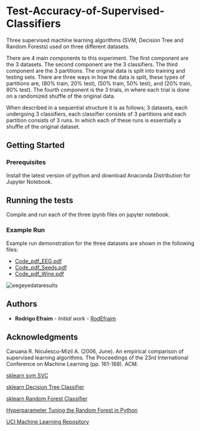 # Test-Accuracy-of-Supervised-Classifiers
Three supervised machine learning algorithms (SVM, Decision Tree and Random Forests) used on three different datasets.

There are 4 main components to this experiment. The first component are the 3 datasets. The second component are the 3 classifiers. The third component are the 3 partitions. The original data is split into training and testing sets. There are three ways in how the data is split, these types of partitions are, (80% train, 20% test), (50% train, 50% test), and (20% train, 80% test). The fourth component is the 3 trials, in where each trial is done on a randomized shuffle of the original data. 

When described in a sequential structure it is as follows; 3 datasets, each undergoing 3 classifiers, each classifier consists of 3 partitions and each partition consists of 3 runs. In which each of these runs is essentially a shuffle of the original dataset.

## Getting Started

### Prerequisites

Install the latest version of python and download Anaconda Distribution for Jupyter Notebook.

## Running the tests

Compile and run each of the three ipynb files on jupyter notebook.

### Example Run

Example run demonstration for the three datasets are shown in the following files:

* [Code_pdf_EEG.pdf](Code_pdf_EEG.pdf)
* [Code_pdf_Seeds.pdf](Code_pdf_Seeds.pdf)
* [Code_pdf_Wine.pdf](Code_pdf_Wine.pdf)

![eegeyedataresults](https://user-images.githubusercontent.com/32502126/51213981-5e401400-18d1-11e9-8d6e-6192b65a99d0.png)

## Authors

* **Rodrigo Efraim** - *Initial work* - [RodEfraim](https://github.com/RodEfraim)

## Acknowledgments

Caruana R. Niculescu-Mizil A. (2006, June). An empirical comparison of supervised learning algorithms. The Proceedings of the 23rd International Conference on Machine Learning (pp. 161-168). ACM.

[sklearn svm SVC](
https://scikit-learn.org/stable/modules/generated/sklearn.svm.SVC.html#sklearn.svm.SVC)

[sklearn Decision Tree Classifier](https://scikit-learn.org/stable/modules/generated/sklearn.tree.DecisionTreeClassifier.html)

[sklearn Random Forest Classifier](https://scikit-learn.org/stable/modules/generated/sklearn.ensemble.RandomForestClassifier.html)

[Hyperparameter Tuning the Random Forest in Python](https://towardsdatascience.com/hyperparameter-tuning-the-random-forest-in-python-using-scikit-learn-28d2aa77dd74)

[UCI Machine Learning Repository](https://archive.ics.uci.edu/ml/datasets.html)
